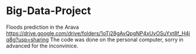 # Big-Data-Project
Floods prediction in the Arava
https://drive.google.com/drive/folders/1oTj28gAvQpgNP4xUvOSuYxt8f_H4iq8g?usp=sharing
The code was done on the personal computer, sorry in advanced for the inconvinice.
